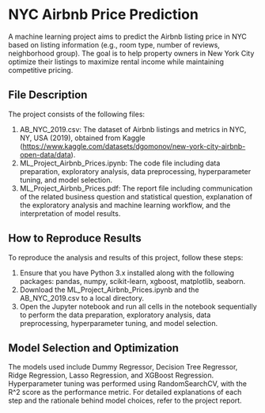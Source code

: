 
# NYC Airbnb Price Prediction 

A machine learning project aims to predict the Airbnb listing price in NYC based on listing information (e.g., room type, number of reviews, neighborhood group). The goal is to help property owners in New York City optimize their listings to maximize rental income while maintaining competitive pricing.




## File Description

The project consists of the following files:

1. AB_NYC_2019.csv: The dataset of Airbnb listings and metrics in NYC, NY, USA (2019), obtained from Kaggle (https://www.kaggle.com/datasets/dgomonov/new-york-city-airbnb-open-data/data).
2. ML_Project_Airbnb_Prices.ipynb: The code file including data preparation, exploratory analysis, data preprocessing, hyperparameter tuning, and model selection.
3. ML_Project_Airbnb_Prices.pdf: The report file including communication of the related business question and statistical question, explanation of the exploratory analysis and machine learning workflow, and the interpretation of model results.


## How to Reproduce Results

To reproduce the analysis and results of this project, follow these steps:

1. Ensure that you have Python 3.x installed along with the following packages: pandas, numpy, scikit-learn, xgboost, matplotlib, seaborn.
2. Download the ML_Project_Airbnb_Prices.ipynb and the AB_NYC_2019.csv to a local directory.
3. Open the Jupyter notebook and run all cells in the notebook sequentially to perform the data preparation, exploratory analysis, data preprocessing, hyperparameter tuning, and model selection.


## Model Selection and Optimization 

The models used include Dummy Regressor, Decision Tree Regressor, Ridge Regression, Lasso Regression, and XGBoost Regression.
Hyperparameter tuning was performed using RandomSearchCV, with the R^2 score as the performance metric.
For detailed explanations of each step and the rationale behind model choices, refer to the project report.